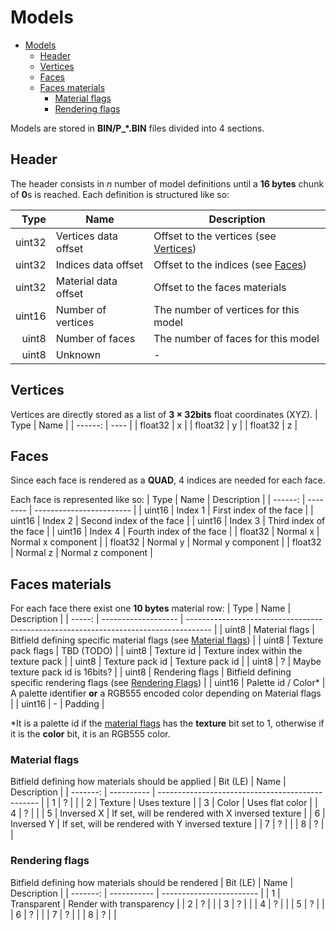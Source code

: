 # Models

- [Models](#models)
  - [Header](#header)
  - [Vertices](#vertices)
  - [Faces](#faces)
  - [Faces materials](#faces-materials)
    - [Material flags](#material-flags)
    - [Rendering flags](#rendering-flags)

Models are stored in **BIN/P_*.BIN** files divided into 4 sections.

## Header
The header consists in *n* number of model definitions until a **16 bytes** chunk of **0**s is reached. Each definition is structured like so:

|   Type | Name                 | Description                                        |
| -----: | -------------------- | -------------------------------------------------- |
| uint32 | Vertices data offset | Offset to the vertices (see [Vertices](#vertices)) |
| uint32 | Indices data offset  | Offset to the indices (see [Faces](#faces))        |
| uint32 | Material data offset | Offset to the faces materials                      |
| uint16 | Number of vertices   | The number of vertices for this model              |
|  uint8 | Number of faces      | The number of faces for this model                 |
|  uint8 | Unknown              | -                                                  |

## Vertices
Vertices are directly stored as a list of **3 &times; 32bits** float coordinates (XYZ).
|    Type | Name |
| ------: | ---- |
| float32 | x    |
| float32 | y    |
| float32 | z    |

## Faces
Since each face is rendered as a **QUAD**, 4 indices are needed for each face.

Each face is represented like so:
|    Type | Name     | Description              |
| ------: | -------- | ------------------------ |
|  uint16 | Index 1  | First index of the face  |
|  uint16 | Index 2  | Second index of the face |
|  uint16 | Index 3  | Third index of the face  |
|  uint16 | Index 4  | Fourth index of the face |
| float32 | Normal x | Normal x component       |
| float32 | Normal y | Normal y component       |
| float32 | Normal z | Normal z component       |


## Faces materials
For each face there exist one **10 bytes** material row:
|   Type | Name                | Description                                                                          |
| -----: | ------------------- | ------------------------------------------------------------------------------------ |
|  uint8 | Material flags      | Bitfield defining specific material flags (see [Material flags](#material-flags))    |
|  uint8 | Texture pack flags  | TBD (TODO)                                                                           |
|  uint8 | Texture id          | Texture index within the texture pack                                                |
|  uint8 | Texture pack id     | Texture pack id                                                                      |
|  uint8 | ?                   | Maybe texture pack id is 16bits?                                                     |
|  uint8 | Rendering flags     | Bitfield defining specific rendering flags (see [Rendering Flags](#rendering-flags)) |
| uint16 | Palette id / Color* | A palette identifier **or** a RGB555 encoded color depending on Material flags       |
| uint16 | -                   | Padding                                                                              |

*It is a palette id if the [material flags](#material-flags) has the **texture** bit set to 1, otherwise if it is the **color** bit, it is an RGB555 color.

### Material flags
Bitfield defining how materials should be applied
| Bit (LE) | Name       | Description                                      |
| -------: | ---------- | ------------------------------------------------ |
|        1 | ?          |                                                  |
|        2 | Texture    | Uses texture                                     |
|        3 | Color      | Uses flat color                                  |
|        4 | ?          |                                                  |
|        5 | Inversed X | If set, will be rendered with X inversed texture |
|        6 | Inversed Y | If set, will be rendered with Y inversed texture |
|        7 | ?          |                                                  |
|        8 | ?          |                                                  |

### Rendering flags
Bitfield defining how materials should be rendered
| Bit (LE) | Name        | Description              |
| -------: | ----------- | ------------------------ |
|        1 | Transparent | Render with transparency |
|        2 | ?           |                          |
|        3 | ?           |                          |
|        4 | ?           |                          |
|        5 | ?           |                          |
|        6 | ?           |                          |
|        7 | ?           |                          |
|        8 | ?           |                          |
